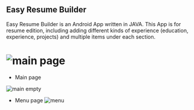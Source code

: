 ## Easy Resume Builder
Easy Resume Builder is an Android App written in JAVA. This App is for resume edition, including adding different kinds of experience (education, experience, projects) and multiple items under each section. 

![main page](https://github.com/ly16/Easy-Resume-Builder/blob/master/screenshot/main_page.png)
============

- Main page

![main empty](https://github.com/ly16/Easy-Resume-Builder/blob/master/screenshot/main_empty.png)

- Menu page
![menu]()
